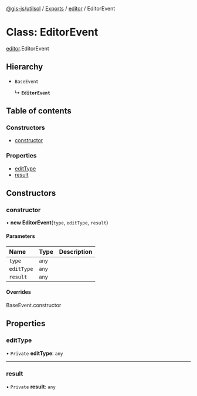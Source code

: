 [@gis-js/utilsol](../README.md) / [Exports](../modules.md) / [editor](../modules/editor.md) / EditorEvent

# Class: EditorEvent

[editor](../modules/editor.md).EditorEvent

## Hierarchy

- `BaseEvent`

  ↳ **`EditorEvent`**

## Table of contents

### Constructors

- [constructor](editor.EditorEvent.md#constructor)

### Properties

- [editType](editor.EditorEvent.md#edittype)
- [result](editor.EditorEvent.md#result)

## Constructors

### constructor

• **new EditorEvent**(`type`, `editType`, `result`)

#### Parameters

| Name | Type | Description |
| :------ | :------ | :------ |
| `type` | `any` |  |
| `editType` | `any` |  |
| `result` | `any` |  |

#### Overrides

BaseEvent.constructor

## Properties

### editType

• `Private` **editType**: `any`

___

### result

• `Private` **result**: `any`
